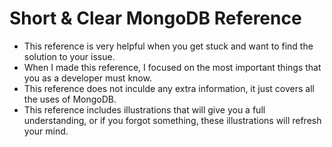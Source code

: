 # Short & Clear MongoDB Reference
* This reference is very helpful when you get stuck and want to find the solution to your issue.
* When I made this reference, I focused on the most important things that you as a developer must know.
* This reference does not inculde any extra information, it just covers all the uses of MongoDB.
* This reference includes illustrations that will give you a full understanding, or if you forgot something, these illustrations will refresh your mind.
